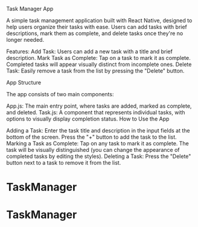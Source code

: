 Task Manager App

A simple task management application built with React Native, designed to help users organize their tasks with ease. Users can add tasks with brief descriptions, mark them as complete, and delete tasks once they're no longer needed.

Features:
Add Task: Users can add a new task with a title and brief description.
Mark Task as Complete: Tap on a task to mark it as complete. Completed tasks will appear visually distinct from incomplete ones.
Delete Task: Easily remove a task from the list by pressing the "Delete" button.



App Structure

The app consists of two main components:

App.js: The main entry point, where tasks are added, marked as complete, and deleted.
Task.js: A component that represents individual tasks, with options to visually display completion status.
How to Use the App

Adding a Task:
Enter the task title and description in the input fields at the bottom of the screen.
Press the "+" button to add the task to the list.
Marking a Task as Complete:
Tap on any task to mark it as complete. The task will be visually distinguished (you can change the appearance of completed tasks by editing the styles).
Deleting a Task:
Press the "Delete" button next to a task to remove it from the list.
# TaskManager
# TaskManager

